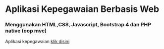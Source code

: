 # Aplikasi Kepegawaian Berbasis Web
### Menggunakan HTML,CSS, Javascript, Bootstrap 4 dan PHP native (oop mvc)
Aplikasi kepegawaian [klik disini](https://www.techmuda3.com/kepegawaian/)
